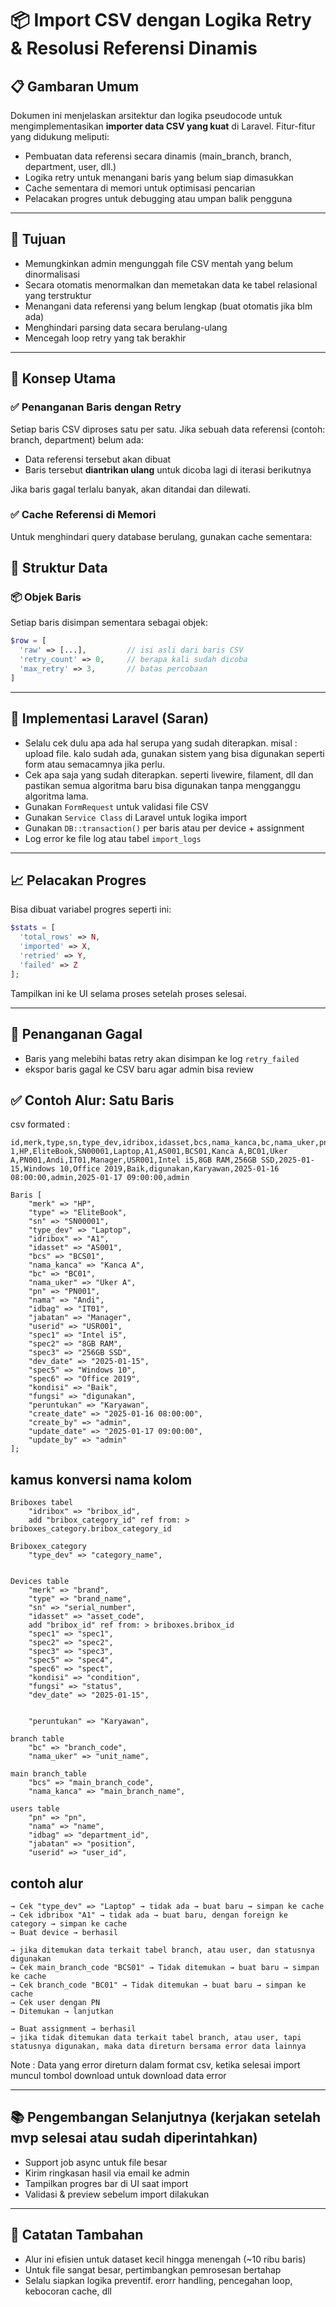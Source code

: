 # 📦 Import CSV dengan Logika Retry & Resolusi Referensi Dinamis

## 📋 Gambaran Umum

Dokumen ini menjelaskan arsitektur dan logika pseudocode untuk mengimplementasikan **importer data CSV yang kuat** di Laravel. Fitur-fitur yang didukung meliputi:

* Pembuatan data referensi secara dinamis (main\_branch, branch, department, user, dll.)
* Logika retry untuk menangani baris yang belum siap dimasukkan
* Cache sementara di memori untuk optimisasi pencarian
* Pelacakan progres untuk debugging atau umpan balik pengguna

---

## 🌟 Tujuan

* Memungkinkan admin mengunggah file CSV mentah yang belum dinormalisasi
* Secara otomatis menormalkan dan memetakan data ke tabel relasional yang terstruktur
* Menangani data referensi yang belum lengkap (buat otomatis jika blm ada)
* Menghindari parsing data secara berulang-ulang
* Mencegah loop retry yang tak berakhir

---

## 🧐 Konsep Utama

### ✅ Penanganan Baris dengan Retry

Setiap baris CSV diproses satu per satu. Jika sebuah data referensi (contoh: branch, department) belum ada:

* Data referensi tersebut akan dibuat
* Baris tersebut **diantrikan ulang** untuk dicoba lagi di iterasi berikutnya

Jika baris gagal terlalu banyak, akan ditandai dan dilewati.

### ✅ Cache Referensi di Memori

Untuk menghindari query database berulang, gunakan cache sementara:

## 🧳 Struktur Data

### 📦 Objek Baris

Setiap baris disimpan sementara sebagai objek:

```php
$row = [
  'raw' => [...],         // isi asli dari baris CSV
  'retry_count' => 0,     // berapa kali sudah dicoba
  'max_retry' => 3,       // batas percobaan
]
```

---

## 🧰 Implementasi Laravel (Saran)
* Selalu cek dulu apa ada hal serupa yang sudah diterapkan. misal : upload file. kalo sudah ada, gunakan sistem yang bisa digunakan seperti form atau semacamnya jika perlu.
* Cek apa saja yang sudah diterapkan. seperti livewire, filament, dll dan pastikan semua algoritma baru bisa digunakan tanpa mengganggu algoritma lama.
* Gunakan `FormRequest` untuk validasi file CSV
* Gunakan `Service Class` di Laravel untuk logika import
* Gunakan `DB::transaction()` per baris atau per device + assignment
* Log error ke file log atau tabel `import_logs`

---

## 📈 Pelacakan Progres

Bisa dibuat variabel progres seperti ini:

```php
$stats = [
  'total_rows' => N,
  'imported' => X,
  'retried' => Y,
  'failed' => Z
];
```

Tampilkan ini ke UI selama proses setelah proses selesai.

---

## 🚨 Penanganan Gagal

* Baris yang melebihi batas retry akan disimpan ke log `retry_failed`
* ekspor baris gagal ke CSV baru agar admin bisa review



## ✅ Contoh Alur: Satu Baris

csv formated :
```text
id,merk,type,sn,type_dev,idribox,idasset,bcs,nama_kanca,bc,nama_uker,pn,nama,idbag,jabatan,userid,spec1,spec2,spec3,dev_date,spec5,spec6,kondisi,fungsi,peruntukan,create_date,create_by,update_date,update_by
1,HP,EliteBook,SN00001,Laptop,A1,AS001,BCS01,Kanca A,BC01,Uker A,PN001,Andi,IT01,Manager,USR001,Intel i5,8GB RAM,256GB SSD,2025-01-15,Windows 10,Office 2019,Baik,digunakan,Karyawan,2025-01-16 08:00:00,admin,2025-01-17 09:00:00,admin
```
```text
Baris [
    "merk" => "HP",
    "type" => "EliteBook",
    "sn" => "SN00001",
    "type_dev" => "Laptop",
    "idribox" => "A1",
    "idasset" => "AS001",
    "bcs" => "BCS01",
    "nama_kanca" => "Kanca A",
    "bc" => "BC01",
    "nama_uker" => "Uker A",
    "pn" => "PN001",
    "nama" => "Andi",
    "idbag" => "IT01",
    "jabatan" => "Manager",
    "userid" => "USR001",
    "spec1" => "Intel i5",
    "spec2" => "8GB RAM",
    "spec3" => "256GB SSD",
    "dev_date" => "2025-01-15",
    "spec5" => "Windows 10",
    "spec6" => "Office 2019",
    "kondisi" => "Baik",
    "fungsi" => "digunakan",
    "peruntukan" => "Karyawan",
    "create_date" => "2025-01-16 08:00:00",
    "create_by" => "admin",
    "update_date" => "2025-01-17 09:00:00",
    "update_by" => "admin"
];
```

## kamus konversi nama kolom
```text
Briboxes tabel
    "idribox" => "bribox_id",
    add "bribox_category_id" ref from: > briboxes_category.bribox_category_id

Briboxex_category
    "type_dev" => "category_name",


Devices table
    "merk" => "brand",
    "type" => "brand_name",
    "sn" => "serial_number",
    "idasset" => "asset_code",
    add "bribox_id" ref from: > briboxes.bribox_id
    "spec1" => "spec1",
    "spec2" => "spec2",
    "spec3" => "spec3",
    "spec5" => "spec4",
    "spec6" => "spect",
    "kondisi" => "condition",
    "fungsi" => "status",
    "dev_date" => "2025-01-15",


    "peruntukan" => "Karyawan",

branch table
    "bc" => "branch_code",
    "nama_uker" => "unit_name",

main branch_table
    "bcs" => "main_branch_code",
    "nama_kanca" => "main_branch_name",

users table
    "pn" => "pn",
    "nama" => "name",
    "idbag" => "department_id",
    "jabatan" => "position",
    "userid" => "user_id",
```
## contoh alur
```
→ Cek "type_dev" => "Laptop" → tidak ada → buat baru → simpan ke cache
→ Cek idbribox "A1" → tidak ada → buat baru, dengan foreign ke category → simpan ke cache
→ Buat device → berhasil

→ jika ditemukan data terkait tabel branch, atau user, dan statusnya digunakan
→ Cek main_branch_code "BCS01" → Tidak ditemukan → buat baru → simpan ke cache
→ Cek branch_code "BC01" → Tidak ditemukan → buat baru → simpan ke cache
→ Cek user dengan PN
→ Ditemukan → lanjutkan

→ Buat assignment → berhasil
→ jika tidak ditemukan data terkait tabel branch, atau user, tapi statusnya digunakan, maka data direturn bersama error data lainnya
```
Note : Data yang error direturn dalam format csv, ketika selesai import muncul tombol download untuk download data error

---

## 📚 Pengembangan Selanjutnya (kerjakan setelah mvp selesai atau sudah diperintahkan)

* Support job async untuk file besar
* Kirim ringkasan hasil via email ke admin
* Tampilkan progres bar di UI saat import
* Validasi & preview sebelum import dilakukan

---

## 📍 Catatan Tambahan

* Alur ini efisien untuk dataset kecil hingga menengah (\~10 ribu baris)
* Untuk file sangat besar, pertimbangkan pemrosesan bertahap
* Selalu siapkan logika preventif. erorr handling, pencegahan loop, kebocoran cache, dll
